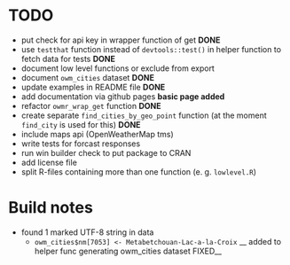 # TODO

* put check for api key in wrapper function of get __DONE__
* use `testthat` function instead of `devtools::test()` in helper function to fetch data for tests __DONE__
* document low level functions or exclude from export
* document `owm_cities` dataset __DONE__
* update examples in README file __DONE__
* add documentation via github pages __basic page added__
* refactor `owmr_wrap_get` function __DONE__
* create separate `find_cities_by_geo_point` function (at the moment `find_city` is used for this) __DONE__
* include maps api (OpenWeatherMap tms)
* write tests for forcast responses
* run win builder check to put package to CRAN
* add license file
* split R-files containing more than one function (e. g. `lowlevel.R`) 

# Build notes

* found 1 marked UTF-8 string in data
  - `owm_cities$nm[7053] <- Metabetchouan-Lac-a-la-Croix` __ added to helper func generating owm_cities dataset FIXED__
